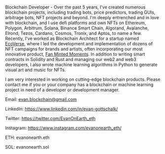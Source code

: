 Blockchain Developer - Over the past 5 years, I've created numerous blockchain projects, including trading bots, price predictors, trading GUIs, arbitrage bots, NFT projects and beyond. I'm deeply entrenched and in love with blockchain, and I use defi platforms and own NFTs on Ethereum, Polygon, Arbitrum, Solana, Binance Smart Chain, Algorand, Avalanche, Elrond, Tezos, Cardano, Cosmos, Tronix, and Aptos, to name a few. Recently, I've worked as Blockchain Architect for a startup named [EcoVerse](https://ecoverse.io/), where I led the development and implementation of dozens of NFT campaigns for brands and artists, often incorporating our most innovative product, [Fan Minted Moments](https://fanmintedmoments.io/). In addition to writing smart contracts in Solidity and Rust and managing our web2 and web3 developers, I also wrote machine learning algorithms in Python to generate visual art and music for NFTs.

I am very interested in working on cutting-edge blockchain products. Please contact me if you or your company has a blockchain or machine learning project in need of a developer or development manager.

Email: evan.blockchain@gmail.com

LinkedIn: https://www.linkedin.com/in/evan-gottschalk/

Twitter: https://twitter.com/EvanOnEarth_eth

Instagram: https://www.instagram.com/evanonearth_eth/

ETH: evanonearth.eth

SOL: evanonearth.sol
